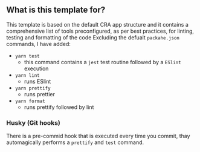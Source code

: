 ## What is this template for?

This template is based on the default CRA app structure and it contains a comprehensive list of tools preconfigured, as per best practices, for linting, testing and formatting of the code
Excluding the defualt `packahe.json` commands, I have added:

- `yarn test`
  - this command contains a `jest` test routine followed by a `ESlint` execution
- `yarn lint`
  - runs ESlint
- `yarn prettify`
  - runs prettier
- `yarn format`
  - runs prettify followed by lint

### Husky (Git hooks)

There is a pre-commid hook that is executed every time you commit, thay automagically performs a `prettify` and `test` command.
